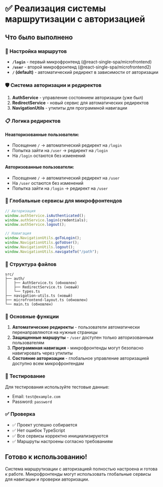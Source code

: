 # ✅ Реализация системы маршрутизации с авторизацией

## Что было выполнено

### 🔄 **Настройка маршрутов**

- **`/login`** - первый микрофронтенд (@react-single-spa/microfrontend)
- **`/user`** - второй микрофронтенд (@react-single-spa/microfrontend2)
- **`/` (default)** - автоматический редирект в зависимости от авторизации

### 🛡️ **Система авторизации и редиректов**

1. **AuthService** - управление состоянием авторизации (уже был)
2. **RedirectService** - новый сервис для автоматических редиректов
3. **NavigationUtils** - утилиты для программной навигации

### 📋 **Логика редиректов**

#### Неавторизованные пользователи:

- Посещение `/` → автоматический редирект на `/login`
- Попытка зайти на `/user` → редирект на `/login`
- На `/login` остаются без изменений

#### Авторизованные пользователи:

- Посещение `/` → автоматический редирект на `/user`
- На `/user` остаются без изменений
- Попытка зайти на `/login` → редирект на `/user`

### 🔧 **Глобальные сервисы для микрофронтендов**

```typescript
// Авторизация
window.authService.isAuthenticated();
window.authService.login(credentials);
window.authService.logout();

// Навигация
window.NavigationUtils.goToLogin();
window.NavigationUtils.goToUser();
window.NavigationUtils.logout();
window.NavigationUtils.navigateTo("/path");
```

### 📁 **Структура файлов**

```
src/
├── auth/
│   ├── AuthService.ts (обновлен)
│   ├── RedirectService.ts (новый)
│   └── types.ts
├── navigation-utils.ts (новый)
├── microfrontend-layout.ts (обновлен)
└── main.ts (обновлен)
```

### 🎯 **Основные функции**

1. **Автоматические редиректы** - пользователи автоматически перенаправляются на нужные страницы
2. **Защищенные маршруты** - `/user` доступен только авторизованным пользователям
3. **Программная навигация** - микрофронтенды могут безопасно навигировать через утилиты
4. **Состояние авторизации** - глобальное управление авторизацией доступно всем микрофронтендам

### 🧪 **Тестирование**

Для тестирования используйте тестовые данные:

- Email: `test@example.com`
- Password: `password`

### ✅ **Проверка**

- ✅ Проект успешно собирается
- ✅ Нет ошибок TypeScript
- ✅ Все сервисы корректно инициализируются
- ✅ Маршруты настроены согласно требованиям

## Готово к использованию!

Система маршрутизации с авторизацией полностью настроена и готова к работе. Микрофронтенды могут использовать глобальные сервисы для навигации и проверки авторизации.
